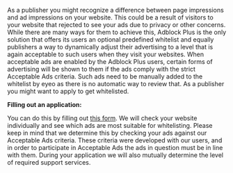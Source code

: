 As a publisher you might recognize a difference between page impressions and ad impressions on your website. This could be a result of visitors to your website that rejected to see your ads due to privacy or other concerns. While there are many ways for them to achieve this, Adblock Plus is the only solution that offers its users an optional predefined whitelist and equally publishers a way to dynamically adjust their advertising to a level that is again acceptable to such users when they visit your websites. When acceptable ads are enabled by the Adblock Plus users, certain forms of advertising will be shown to them if the ads comply with the strict Acceptable Ads criteria. Such ads need to be manually added to the whitelist by eyeo as there is no automatic way to review that. As a publisher you might want to apply to get whitelisted.

**Filling out an application:**

You can do this by filling out ​[this form](https://eyeo.com/acceptable-ads-application.html). We will check your website individually and see which ads are most suitable for whitelisting. Please keep in mind that we determine this by checking your ads against our Acceptable Ads criteria. These criteria were developed with our users, and in order to participate in Acceptable Ads the ads in question must be in line with them. During your application we will also mutually determine the level of required support services.
